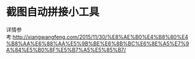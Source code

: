 # 截图自动拼接小工具 

详情参考:http://xiangwangfeng.com/2015/11/30/%E8%AE%B0%E4%B8%80%E4%B8%AA%E6%88%AA%E5%9B%BE%E6%8B%BC%E6%8E%A5%E7%9A%84%E5%B0%8F%E5%B7%A5%E5%85%B7/
